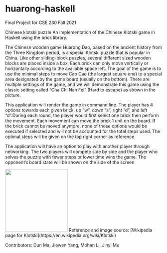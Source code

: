 # huarong-haskell
Final Project for CSE 230 Fall 2021

Chinese klotski puzzle
An implementation of the Chinese Klotski game in Haskell using the brick library.

The Chinese wooden game Huarong Dao, based on the ancient history from the Three Kingdom period, is a special Klotski puzzle that is popular in China. Like other sliding-block puzzles, several different sized wooden blocks are placed inside a box. Each brick can only move vertically or horizontally according to the available space left. The goal of the game is to use the minimal steps to move Cao Cao (the largest square one) to a special area designated by the game board (usually on the bottom). There are multiple settings of the game, and we will demonstrate this game using the classic setting called “Cha Chi Nan Fei” (Hard to escape) as shown in the picture. 

This application will render the game in command line. The player has 4 options towards each given brick, up “w”, down “s”, right “d”, and left “d”.During each round, the player would first select one brick then perform the movement.  Each movement can move the brick 1 unit on the board. If the brick cannot be moved anymore, none of those options would be executed if selected and will not be accounted for the total steps used. The optimal steps will be given on the top right corner as reference. 

The application will have an option to play with another player through networking. The two players will compete side by side and the player who solves the puzzle with fewer steps or lower time wins the game. The opponent’s board state will be shown on the side of the screen. 



<img src="https://upload.wikimedia.org/wikipedia/commons/thumb/a/a7/HuaRongDao.jpg/1024px-HuaRongDao.jpg" width="200"/>
<!-- [![Huarong Lane picture](https://upload.wikimedia.org/wikipedia/commons/thumb/a/a7/HuaRongDao.jpg/1024px-HuaRongDao.jpg)](https://upload.wikimedia.org/wikipedia/commons/thumb/a/a7/HuaRongDao.jpg/1024px-HuaRongDao.jpg) -->
Reference and image source:
[Wikipedia page for Klotski](https://en.wikipedia.org/wiki/Klotski)

Contributors: Dun Ma, Jiewen Yang, Mohan Li, Jinyi Mu
